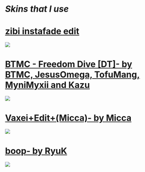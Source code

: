 # *Skins that I use*

# [zibi instafade edit](https://mega.nz/file/SyZmjAhC#eeEkd7_Z22xaujjLznIaFgC01homhcVgKFh_MAMboKQ)
![](https://user-images.githubusercontent.com/37017946/180621424-a4440b73-af52-4629-a324-11fc6b9eb633.png)

# [BTMC - Freedom Dive [DT]- by BTMC, JesusOmega, TofuMang, MyniMyxii and Kazu](https://drive.google.com/file/d/1qhgBf6u3fxpKlWRKNc5hEk3VwajkluPv/view?usp=sharing)
![](https://cdn.discordapp.com/attachments/887009515206238232/888757214809038929/Preview1.png)

# [Vaxei+Edit+(Micca)- by Micca](https://mega.nz/file/wFEVACSR#bfGC0ldmABcOD1AiwZGOUAWouPiTzkyJWf0IxExe4Ss)
![](https://cdn.discordapp.com/attachments/887009515206238232/888758702172160031/1574486763_screenshot7292.jpg)

# [boop- by RyuK](https://mega.nz/file/hEl0QBgC#KK5fR6efrohst53AUIt1ZbUQxbefBI5JreirOJi-hgc)
![](https://cdn.discordapp.com/attachments/887009515206238232/888760195734466650/1601193848_screenshot9636.jpg)
